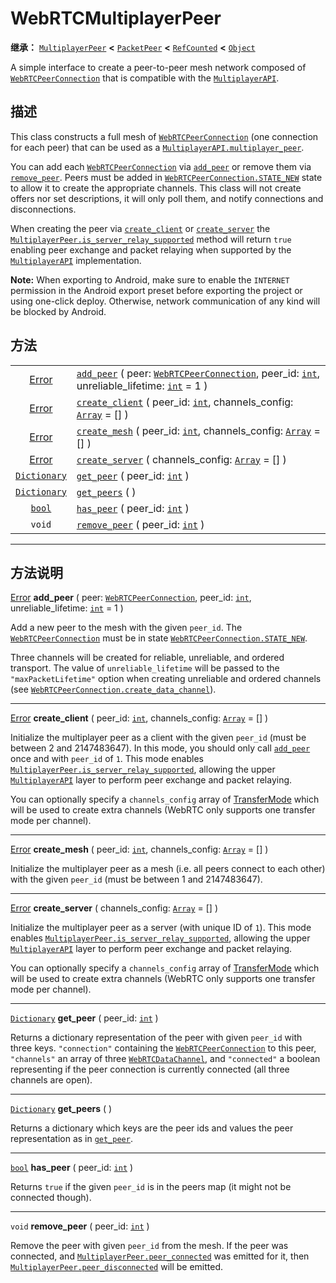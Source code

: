<!-- ⚠ 请勿编辑本文件 ⚠ -->
<!-- 本文档使用脚本从 WeDot 引擎源码仓库生成。 -->
<!-- 生成脚本：https://github.com/WeDot-Engine/WeDot/tree/master/doc/tools/make_md.py； -->
<!-- 原文件：https://github.com/WeDot-Engine/WeDot/tree/master/modules/webrtc/doc_classes/WebRTCMultiplayerPeer.xml。 -->

<div id="_class_webrtcmultiplayerpeer"></div>

# WebRTCMultiplayerPeer

**继承：** [`MultiplayerPeer`](class_multiplayerpeer.md) **<** [`PacketPeer`](class_packetpeer.md) **<** [`RefCounted`](class_refcounted.md) **<** [`Object`](class_object.md)

A simple interface to create a peer-to-peer mesh network composed of [`WebRTCPeerConnection`](class_webrtcpeerconnection.md) that is compatible with the [`MultiplayerAPI`](class_multiplayerapi.md).

## 描述

This class constructs a full mesh of [`WebRTCPeerConnection`](class_webrtcpeerconnection.md) (one connection for each peer) that can be used as a [`MultiplayerAPI.multiplayer_peer`](class_multiplayerapi.md#class_multiplayerapi_property_multiplayer_peer).

You can add each [`WebRTCPeerConnection`](class_webrtcpeerconnection.md) via [`add_peer`](class_webrtcmultiplayerpeer.md#class_webrtcmultiplayerpeer_method_add_peer) or remove them via [`remove_peer`](class_webrtcmultiplayerpeer.md#class_webrtcmultiplayerpeer_method_remove_peer). Peers must be added in [`WebRTCPeerConnection.STATE_NEW`](class_webrtcpeerconnection.md#class_webrtcpeerconnection_constant_state_new) state to allow it to create the appropriate channels. This class will not create offers nor set descriptions, it will only poll them, and notify connections and disconnections.

When creating the peer via [`create_client`](class_webrtcmultiplayerpeer.md#class_webrtcmultiplayerpeer_method_create_client) or [`create_server`](class_webrtcmultiplayerpeer.md#class_webrtcmultiplayerpeer_method_create_server) the [`MultiplayerPeer.is_server_relay_supported`](class_multiplayerpeer.md#class_multiplayerpeer_method_is_server_relay_supported) method will return `true` enabling peer exchange and packet relaying when supported by the [`MultiplayerAPI`](class_multiplayerapi.md) implementation.

 **Note:** When exporting to Android, make sure to enable the `INTERNET` permission in the Android export preset before exporting the project or using one-click deploy. Otherwise, network communication of any kind will be blocked by Android.

## 方法

|||
|:-:|:--|
| [Error](#enum_@globalscope_error)   | [`add_peer`](class_webrtcmultiplayerpeer.md#class_webrtcmultiplayerpeer_method_add_peer) ( peer: [`WebRTCPeerConnection`](class_webrtcpeerconnection.md), peer_id: [`int`](class_int.md), unreliable_lifetime: [`int`](class_int.md) = 1 ) |
| [Error](#enum_@globalscope_error)   | [`create_client`](class_webrtcmultiplayerpeer.md#class_webrtcmultiplayerpeer_method_create_client) ( peer_id: [`int`](class_int.md), channels_config: [`Array`](class_array.md) = [] )                                                     |
| [Error](#enum_@globalscope_error)   | [`create_mesh`](class_webrtcmultiplayerpeer.md#class_webrtcmultiplayerpeer_method_create_mesh) ( peer_id: [`int`](class_int.md), channels_config: [`Array`](class_array.md) = [] )                                                         |
| [Error](#enum_@globalscope_error)   | [`create_server`](class_webrtcmultiplayerpeer.md#class_webrtcmultiplayerpeer_method_create_server) ( channels_config: [`Array`](class_array.md) = [] )                                                                                     |
| [`Dictionary`](class_dictionary.md) | [`get_peer`](class_webrtcmultiplayerpeer.md#class_webrtcmultiplayerpeer_method_get_peer) ( peer_id: [`int`](class_int.md) )                                                                                                                |
| [`Dictionary`](class_dictionary.md) | [`get_peers`](class_webrtcmultiplayerpeer.md#class_webrtcmultiplayerpeer_method_get_peers) ( )                                                                                                                                             |
| [`bool`](class_bool.md)             | [`has_peer`](class_webrtcmultiplayerpeer.md#class_webrtcmultiplayerpeer_method_has_peer) ( peer_id: [`int`](class_int.md) )                                                                                                                |
| `void`                              | [`remove_peer`](class_webrtcmultiplayerpeer.md#class_webrtcmultiplayerpeer_method_remove_peer) ( peer_id: [`int`](class_int.md) )                                                                                                          |

<!-- rst-class:: classref-section-separator -->

---

## 方法说明

<div id="_class_webrtcmultiplayerpeer_method_add_peer"></div>

[Error](#enum_@globalscope_error) **add_peer** ( peer: [`WebRTCPeerConnection`](class_webrtcpeerconnection.md), peer_id: [`int`](class_int.md), unreliable_lifetime: [`int`](class_int.md) = 1 )<div id="class_webrtcmultiplayerpeer_method_add_peer"></div>

Add a new peer to the mesh with the given `peer_id`. The [`WebRTCPeerConnection`](class_webrtcpeerconnection.md) must be in state [`WebRTCPeerConnection.STATE_NEW`](class_webrtcpeerconnection.md#class_webrtcpeerconnection_constant_state_new).

Three channels will be created for reliable, unreliable, and ordered transport. The value of `unreliable_lifetime` will be passed to the `"maxPacketLifetime"` option when creating unreliable and ordered channels (see [`WebRTCPeerConnection.create_data_channel`](class_webrtcpeerconnection.md#class_webrtcpeerconnection_method_create_data_channel)).

<!-- rst-class:: classref-item-separator -->

---

<div id="_class_webrtcmultiplayerpeer_method_create_client"></div>

[Error](#enum_@globalscope_error) **create_client** ( peer_id: [`int`](class_int.md), channels_config: [`Array`](class_array.md) = [] )<div id="class_webrtcmultiplayerpeer_method_create_client"></div>

Initialize the multiplayer peer as a client with the given `peer_id` (must be between 2 and 2147483647). In this mode, you should only call [`add_peer`](class_webrtcmultiplayerpeer.md#class_webrtcmultiplayerpeer_method_add_peer) once and with `peer_id` of `1`. This mode enables [`MultiplayerPeer.is_server_relay_supported`](class_multiplayerpeer.md#class_multiplayerpeer_method_is_server_relay_supported), allowing the upper [`MultiplayerAPI`](class_multiplayerapi.md) layer to perform peer exchange and packet relaying.

You can optionally specify a `channels_config` array of [TransferMode](#enum_multiplayerpeer_transfermode) which will be used to create extra channels (WebRTC only supports one transfer mode per channel).

<!-- rst-class:: classref-item-separator -->

---

<div id="_class_webrtcmultiplayerpeer_method_create_mesh"></div>

[Error](#enum_@globalscope_error) **create_mesh** ( peer_id: [`int`](class_int.md), channels_config: [`Array`](class_array.md) = [] )<div id="class_webrtcmultiplayerpeer_method_create_mesh"></div>

Initialize the multiplayer peer as a mesh (i.e. all peers connect to each other) with the given `peer_id` (must be between 1 and 2147483647).

<!-- rst-class:: classref-item-separator -->

---

<div id="_class_webrtcmultiplayerpeer_method_create_server"></div>

[Error](#enum_@globalscope_error) **create_server** ( channels_config: [`Array`](class_array.md) = [] )<div id="class_webrtcmultiplayerpeer_method_create_server"></div>

Initialize the multiplayer peer as a server (with unique ID of `1`). This mode enables [`MultiplayerPeer.is_server_relay_supported`](class_multiplayerpeer.md#class_multiplayerpeer_method_is_server_relay_supported), allowing the upper [`MultiplayerAPI`](class_multiplayerapi.md) layer to perform peer exchange and packet relaying.

You can optionally specify a `channels_config` array of [TransferMode](#enum_multiplayerpeer_transfermode) which will be used to create extra channels (WebRTC only supports one transfer mode per channel).

<!-- rst-class:: classref-item-separator -->

---

<div id="_class_webrtcmultiplayerpeer_method_get_peer"></div>

[`Dictionary`](class_dictionary.md) **get_peer** ( peer_id: [`int`](class_int.md) )<div id="class_webrtcmultiplayerpeer_method_get_peer"></div>

Returns a dictionary representation of the peer with given `peer_id` with three keys. `"connection"` containing the [`WebRTCPeerConnection`](class_webrtcpeerconnection.md) to this peer, `"channels"` an array of three [`WebRTCDataChannel`](class_webrtcdatachannel.md), and `"connected"` a boolean representing if the peer connection is currently connected (all three channels are open).

<!-- rst-class:: classref-item-separator -->

---

<div id="_class_webrtcmultiplayerpeer_method_get_peers"></div>

[`Dictionary`](class_dictionary.md) **get_peers** ( )<div id="class_webrtcmultiplayerpeer_method_get_peers"></div>

Returns a dictionary which keys are the peer ids and values the peer representation as in [`get_peer`](class_webrtcmultiplayerpeer.md#class_webrtcmultiplayerpeer_method_get_peer).

<!-- rst-class:: classref-item-separator -->

---

<div id="_class_webrtcmultiplayerpeer_method_has_peer"></div>

[`bool`](class_bool.md) **has_peer** ( peer_id: [`int`](class_int.md) )<div id="class_webrtcmultiplayerpeer_method_has_peer"></div>

Returns `true` if the given `peer_id` is in the peers map (it might not be connected though).

<!-- rst-class:: classref-item-separator -->

---

<div id="_class_webrtcmultiplayerpeer_method_remove_peer"></div>

`void` **remove_peer** ( peer_id: [`int`](class_int.md) )<div id="class_webrtcmultiplayerpeer_method_remove_peer"></div>

Remove the peer with given `peer_id` from the mesh. If the peer was connected, and [`MultiplayerPeer.peer_connected`](class_multiplayerpeer.md#class_multiplayerpeer_signal_peer_connected) was emitted for it, then [`MultiplayerPeer.peer_disconnected`](class_multiplayerpeer.md#class_multiplayerpeer_signal_peer_disconnected) will be emitted.

[^virtual]: 本方法通常需要用户覆盖才能生效。
[^const]: 本方法无副作用，不会修改该实例的任何成员变量。
[^vararg]: 本方法除了能接受在此处描述的参数外，还能够继续接受任意数量的参数。
[^constructor]: 本方法用于构造某个类型。
[^static]: 调用本方法无需实例，可直接使用类名进行调用。
[^operator]: 本方法描述的是使用本类型作为左操作数的有效运算符。
[^bitfield]: 这个值是由下列位标志构成位掩码的整数。
[^void]: 无返回值。
